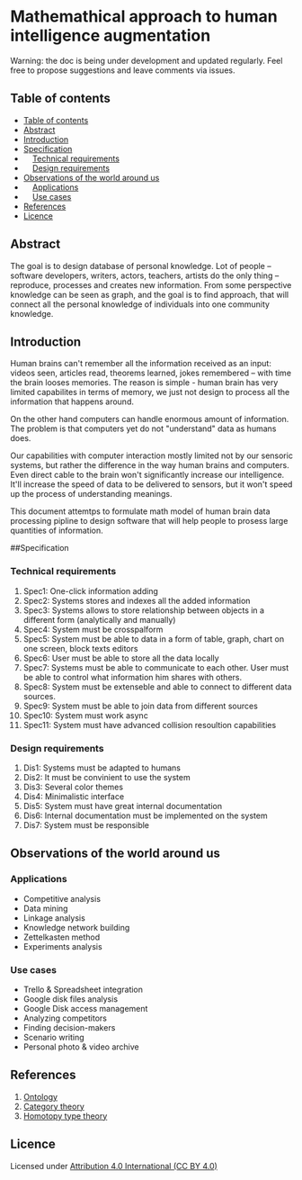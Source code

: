 # Mathemathical approach to human intelligence augmentation

Warning: the doc is being under development and updated regularly. Feel free to propose suggestions and leave comments via issues.

<a name="table-of-contents"></a>
## Table of contents 

- [Table of contents](#table-of-contents)
- [Abstract](#abstract)
- [Introduction](#introduction)
- [Specification](#specification)
- &nbsp;&nbsp;&nbsp;&nbsp;[Technical requirements](#specification-technical-requirements)
- &nbsp;&nbsp;&nbsp;&nbsp;[Design requirements](#specification-design-requirements)
- [Observations of the world around us](#observations)
- &nbsp;&nbsp;&nbsp;&nbsp;[Applications](#observations-applications)
- &nbsp;&nbsp;&nbsp;&nbsp;[Use cases](#observations-use-cases)
- [References](#references)
- [Licence](#licence)

<a name="abstract"></a>
## Abstract

The goal is to design database of personal knowledge. Lot of people – software developers, writers, actors, teachers, artists do the only thing – reproduce, processes and creates new information. From some perspective knowledge can be seen as graph, and the goal is to find approach, that will connect all the personal knowledge of individuals into one community knowledge.

<a name="introduction"></a>
## Introduction

Human brains can't remember all the information received as an input: videos seen, articles read, theorems learned, jokes remembered – with time the brain looses memories. The reason is simple - human brain has very limited capabilites in terms of memory, we just not design to process all the information that happens around.

On the other hand computers can handle enormous amount of information. The problem is that computers yet do not "understand" data as humans does.

Our capabilities with computer interaction mostly limited not by our sensoric systems, but rather the difference in the way human brains and computers. Even direct cable to the brain won't significantly increase our intelligence. It'll increase the speed of data to be delivered to sensors, but it won't speed up the process of understanding meanings.

This document attemtps to formulate math model of human brain data processing pipline to design software that will help people to prosess large quantities of information.

<a name="specification"></a>
##Specification

<a name="specification-technical-requirements"></a>
### Technical requirements

1. Spec1: One-click information adding
2. Spec2: Systems stores and indexes all the added information
3. Spec3: Systems allows to store relationship between objects in a different form (analytically and manually)
4. Spec4: System must be crosspalform
5. Spec5: System must be able to data in a form of table, graph, chart on one screen, block texts editors
6. Spec6: User must be able to store all the data locally
7. Spec7: Systems must be able to communicate to each other. User must be able to control what information him shares with others.
8. Spec8: System must be extenseble and able to connect to different data sources.
9. Spec9: System must be able to join data from different sources
10. Spec10: System must work async
11. Spec11: System must have advanced collision resoultion capabilities

<a name="specification-design-requirements"></a>
### Design requirements

1. Dis1: Systems must be adapted to humans
2. Dis2: It must be convinient to use the system
3. Dis3: Several color themes
4. Dis4: Minimalistic interface
5. Dis5: System must have great internal documentation
6. Dis6: Internal documentation must be implemented on the system
7. Dis7: System must be responsible


<a name="observations"></a>
## Observations of the world around us


<a name="observations-applications"></a>
### Applications

- Competitive analysis
- Data mining
- Linkage analysis
- Knowledge network building
- Zettelkasten method
- Experiments analysis

<a name="observations-use-cases"></a>
### Use cases

- Trello & Spreadsheet integration
- Google disk files analysis
- Google Disk access management
- Analyzing competitors
- Finding decision-makers
- Scenario writing
- Personal photo & video archive

<a name="references"></a>
## References

1. [Ontology](https://en.wikipedia.org/wiki/Ontology)
2. [Category theory](https://en.wikipedia.org/wiki/Category_theory)
3. [Homotopy type theory](https://en.wikipedia.org/wiki/Homotopy_type_theory)

<a name="licence"></a>
## Licence

Licensed under [Attribution 4.0 International (CC BY 4.0)](https://creativecommons.org/licenses/by/4.0/)
